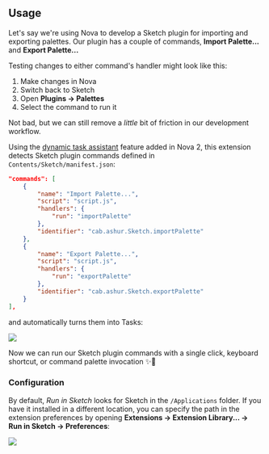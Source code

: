 ## Usage

Let's say we're using Nova to develop a Sketch plugin for importing and exporting palettes. Our plugin has a couple of commands, **Import Palette...** and **Export Palette...**

Testing changes to either command's handler might look like this:

1. Make changes in Nova
1. Switch back to Sketch
1. Open **Plugins → Palettes**
1. Select the command to run it

Not bad, but we can still remove a _little_ bit of friction in our development workflow.

Using the [dynamic task assistant] feature added in Nova 2, this extension detects Sketch plugin commands defined in `Contents/Sketch/manifest.json`:

```json
"commands": [
	{
		"name": "Import Palette...",
		"script": "script.js",
		"handlers": {
			"run": "importPalette"
		},
		"identifier": "cab.ashur.Sketch.importPalette"
	},
	{
		"name": "Export Palette...",
		"script": "script.js",
		"handlers": {
			"run": "exportPalette"
		},
		"identifier": "cab.ashur.Sketch.exportPalette"
	}
],
```

and automatically turns them into Tasks:

![](https://gitlab.com/ashur/nova-sketch/-/raw/main/assets/tasks.png)

Now we can run our Sketch plugin commands with a single click, keyboard shortcut, or command palette invocation ✨💎

[dynamic task assistant]: https://docs.nova.app/api-reference/assistants-registry/#registertaskassistant-object-options

### Configuration

By default, _Run in Sketch_ looks for Sketch in the `/Applications` folder. If you have it installed in a different location, you can specify the path in the extension preferences by opening **Extensions → Extension Library... → Run in Sketch → Preferences**:

![](https://gitlab.com/ashur/nova-sketch/-/raw/main/assets/preferences.png)
